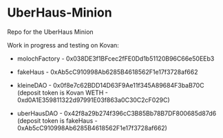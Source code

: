 # UberHaus-Minion
Repo for the UberHaus Minion

Work in progress and testing on Kovan:

- molochFactory - 0x038DE3f1BFcec2fFE0Dd1b51120B96C66e50EEb3

- fakeHaus - 0xAb5cC910998Ab6285B4618562F1e17f3728af662
- kleineDAO - 0x0f8e7c62BDD14D63F9Ae11f345A89684F3baB70C (deposit token is Kovan WETH - 0xd0A1E359811322d97991E03f863a0C30C2cF029C)
- uberHausDAO - 0x42f8a29b274f396cC3B85Bb78B7DF800685d87d6 (deposit token is fakeHaus - 0xAb5cC910998Ab6285B4618562F1e17f3728af662)


